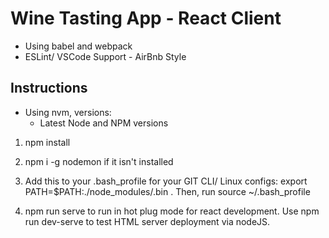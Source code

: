 # Wine Tasting App - React Client

- Using babel and webpack 
- ESLint/ VSCode Support - AirBnb Style 

## Instructions

- Using nvm, versions:
  - Latest Node and NPM versions

1. npm install

2. npm i -g nodemon if it isn't installed

3. Add this to your .bash_profile for your GIT CLI/ Linux configs: export PATH=$PATH:./node_modules/.bin . Then, run source ~/.bash_profile

4. npm run serve to run in hot plug mode for react development. Use npm run dev-serve to test HTML server deployment via nodeJS. 

